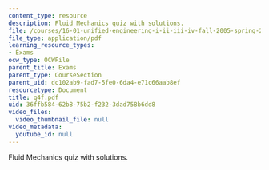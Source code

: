 ```yaml
---
content_type: resource
description: Fluid Mechanics quiz with solutions.
file: /courses/16-01-unified-engineering-i-ii-iii-iv-fall-2005-spring-2006/36ffb58462b875b2f2323dad758b6dd8_q4f.pdf
file_type: application/pdf
learning_resource_types:
- Exams
ocw_type: OCWFile
parent_title: Exams
parent_type: CourseSection
parent_uid: dc102ab9-fad7-5fe0-6da4-e71c66aab8ef
resourcetype: Document
title: q4f.pdf
uid: 36ffb584-62b8-75b2-f232-3dad758b6dd8
video_files:
  video_thumbnail_file: null
video_metadata:
  youtube_id: null
---
```

Fluid Mechanics quiz with solutions.

